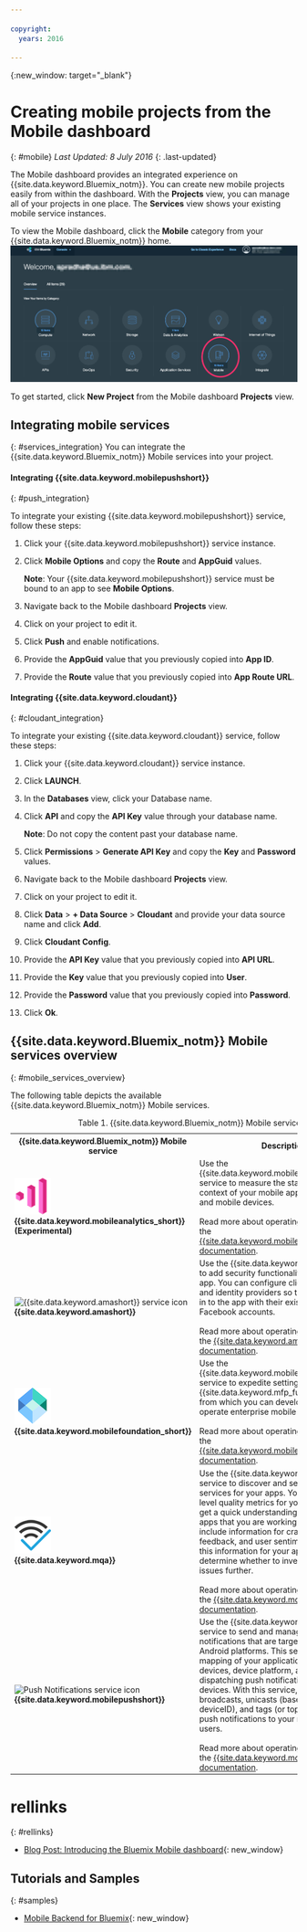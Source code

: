 ```yaml
---

copyright:
  years: 2016

---
```

{:new_window: target="_blank"}

# Creating mobile projects from the Mobile dashboard
{: #mobile}
*Last Updated: 8 July 2016*
{: .last-updated} 

The Mobile dashboard provides an integrated experience on {{site.data.keyword.Bluemix_notm}}. You can create new mobile projects easily from within the dashboard. With the **Projects** view, you can manage all of your projects in one place. The **Services** view shows your existing mobile service instances.

To view the Mobile dashboard, click the **Mobile** category from your {{site.data.keyword.Bluemix_notm}} home.
<img src="images/mobile_dashboard.jpg" alt="{{site.data.keyword.Bluemix_notm}} home">

To get started, click **New Project** from the Mobile dashboard **Projects** view.


## Integrating mobile services
{: #services_integration}
You can integrate the {{site.data.keyword.Bluemix_notm}} Mobile services into your project.

#### Integrating {{site.data.keyword.mobilepushshort}}
{: #push_integration}

To integrate your existing {{site.data.keyword.mobilepushshort}} service, follow these steps:

1. Click your {{site.data.keyword.mobilepushshort}} service instance.
2. Click **Mobile Options** and copy the **Route** and **AppGuid** values.

   **Note**: Your {{site.data.keyword.mobilepushshort}} service must be bound to an app to see **Mobile Options**.

3. Navigate back to the Mobile dashboard **Projects** view.
4. Click on your project to edit it.
5. Click **Push** and enable notifications.
6. Provide the **AppGuid** value that you previously copied into **App ID**.
7. Provide the **Route** value that you previously copied into **App Route URL**.

#### Integrating {{site.data.keyword.cloudant}}
{: #cloudant_integration}

To integrate your existing {{site.data.keyword.cloudant}} service, follow these steps:

1. Click your {{site.data.keyword.cloudant}} service instance.
2. Click **LAUNCH**.
3. In the **Databases** view, click your Database name.
4. Click **API** and copy the **API Key** value through your database name.

   **Note**: Do not copy the content past your database name.
   
5. Click **Permissions** > **Generate API Key** and copy the **Key** and **Password** values.
6. Navigate back to the Mobile dashboard **Projects** view.
7. Click on your project to edit it.
8. Click **Data** > **+ Data Source** > **Cloudant** and provide your data source name and click **Add**.
9. Click **Cloudant Config**.
10. Provide the **API Key** value that you previously copied into **API URL**.
11. Provide the **Key** value that you previously copied into **User**.
12. Provide the **Password** value that you previously copied into **Password**.
13. Click **Ok**.

## {{site.data.keyword.Bluemix_notm}} Mobile services overview
{: #mobile_services_overview}

The following table depicts the available {{site.data.keyword.Bluemix_notm}} Mobile services.

<table>
<caption>Table 1. {{site.data.keyword.Bluemix_notm}} Mobile services</caption>
<th>{{site.data.keyword.Bluemix_notm}} Mobile service</th>
<th>Description</th>
<tr>
<td> <img src="images/mobile_analytics_icon.png" alt="{{site.data.keyword.mobileanalytics_short}}icon"><br/><b>{{site.data.keyword.mobileanalytics_short}} (Experimental)</b></td>
<td valign="top">Use the {{site.data.keyword.mobileanalytics_full}} service to measure the state, behavior, and context of your mobile apps, mobile users, and mobile devices.<br/><br/>
Read more about operating this service in the <a href="../services/mobileanalytics/index.html" alt="{{site.data.keyword.mobileanalytics_short}} documentation link">{{site.data.keyword.mobileanalytics_short}} documentation</a>.
</td>
</tr>
<tr>
<td><img src="images/catalog_icons-05.png" alt="{{site.data.keyword.amashort}} service icon"><br/><b>{{site.data.keyword.amashort}}</b></td>
<td valign="top">Use the {{site.data.keyword.amafull}} service to add security functionality to your mobile app. You can configure client authentication and identity providers so that users can log in to the app with their existing Google or Facebook accounts.<br/><br/>
Read more about operating this service in the <a href="../services/mobileaccess/index.html" alt="{{site.data.keyword.amashort}} documentation link">{{site.data.keyword.amashort}} documentation</a>.</td>
</tr>
<tr>
<td><img src="images/MFPFoundation_icon.png" alt="{{site.data.keyword.mobilefoundation_short}} service icon"><br/> <b>{{site.data.keyword.mobilefoundation_short}}</b></td>
<td valign="top">Use the {{site.data.keyword.mobilefoundation_long}} service to expedite setting up an {{site.data.keyword.mfp_full}} environment from which you can develop, test, and operate enterprise mobile apps.<br/><br/>
Read more about operating this service in the <a href="../services/mobilefoundation/index.html" alt="{{site.data.keyword.mobilefoundation_short}} documentation link">{{site.data.keyword.mobilefoundation_short}} documentation</a>.</td>
</tr>
<tr>
<td><img src="images/mqa_icon.png" alt="{{site.data.keyword.mqa}} service icon"><br/><b>{{site.data.keyword.mqa}}</b></td>
<td valign="top">Use the {{site.data.keyword.mqafull}} service to discover and set up mobile quality services for your apps. You can view high-level quality metrics for your mobile apps to get a quick understanding of the issues for apps that you are working on. These metrics include information for crashes, bugs, user feedback, and user sentiment. By viewing this information for your apps, you can determine whether to investigate specific issues further.<br/><br/>
Read more about operating this service in the <a href="../services/MobileQualityAssurance/index.html" alt="{{site.data.keyword.mqa}} documentation link">{{site.data.keyword.mqa}} documentation</a>.</td>
</tr>
<tr>
<td><img src="images/catalog_icons-09.png" alt="Push Notifications service icon"><br/><b>{{site.data.keyword.mobilepushshort}}</b></td>
<td valign="top">Use the {{site.data.keyword.mobilepushfull}} service to send and manage mobile push notifications that are targeted to iOS and Android platforms. This service manages the mapping of your application users to their devices, device platform, and handles dispatching push notifications to the devices. With this service, you can send broadcasts, unicasts (based on userID, deviceID), and tags (or topics) based on push notifications to your mobile application users.<br/><br/>
Read more about operating this service in the <a href="../services/mobilepush/index.html" alt="{{site.data.keyword.mobilepushshort}} documentation link">{{site.data.keyword.mobilepushshort}} documentation</a>.</td>
</table>

# rellinks
{: #rellinks}

<!-- links to internal services don't work
## {{site.data.keyword.Bluemix_notm}} Mobile services
{: #general}
* [Mobile Analytics (Experimental)](../services/mobileanalytics/index.html){: new_window}
* [Mobile Client Access](../services/mobileaccess/index.html){: new_window}
* [Mobile Foundation](../services/mobilefoundation/index.html){: new_window}
* [Mobile Quality Assurance)](../services/MobileQualityAssurance/index.html){: new_window}
* [Push Notifications](../services/mobilepush/index.html){: new_window}
-->
* [Blog Post: Introducing the Bluemix Mobile dashboard](https://developer.ibm.com/bluemix/2016/07/08/new-bluemix-mobile-dashboard/){: new_window}
 
## Tutorials and Samples
{: #samples}
* [Mobile Backend for Bluemix](https://github.com/ibm-bluemix-mobile-services/mobiledashboard-storecatalog-backend){: new_window}
<!-- * [Blog Post: Creating a Store Catalog application using Bluemix Mobile (Part 1/2)](https://developer.ibm.com/bluemix/?p=35667&preview=true){: new_window}
* [Blog Post: Integrating a custom Bluemix backend into the Store Catalog application (Part 2/2)](https://developer.ibm.com/bluemix/?p=35191&preview=true){: new_window} -->
